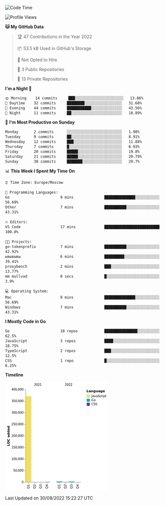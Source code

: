 <!--START_SECTION:waka-->
![Code Time](http://img.shields.io/badge/Code%20Time-401%20hrs%2033%20mins-blue)

![Profile Views](http://img.shields.io/badge/Profile%20Views-12-blue)

**🐱 My GitHub Data** 

> 🏆 47 Contributions in the Year 2022
 > 
> 📦 53.5 kB Used in GitHub's Storage 
 > 
> 🚫 Not Opted to Hire
 > 
> 📜 3 Public Repositories 
 > 
> 🔑 13 Private Repositories  
 > 
**I'm a Night 🦉** 

```text
🌞 Morning    14 commits     ███░░░░░░░░░░░░░░░░░░░░░░   13.86% 
🌆 Daytime    32 commits     ████████░░░░░░░░░░░░░░░░░   31.68% 
🌃 Evening    44 commits     ███████████░░░░░░░░░░░░░░   43.56% 
🌙 Night      11 commits     ██░░░░░░░░░░░░░░░░░░░░░░░   10.89%

```
📅 **I'm Most Productive on Sunday** 

```text
Monday       2 commits      ░░░░░░░░░░░░░░░░░░░░░░░░░   1.98% 
Tuesday      9 commits      ██░░░░░░░░░░░░░░░░░░░░░░░   8.91% 
Wednesday    12 commits     ███░░░░░░░░░░░░░░░░░░░░░░   11.88% 
Thursday     7 commits      █░░░░░░░░░░░░░░░░░░░░░░░░   6.93% 
Friday       20 commits     █████░░░░░░░░░░░░░░░░░░░░   19.8% 
Saturday     21 commits     █████░░░░░░░░░░░░░░░░░░░░   20.79% 
Sunday       30 commits     ███████░░░░░░░░░░░░░░░░░░   29.7%

```


📊 **This Week I Spent My Time On** 

```text
⌚︎ Time Zone: Europe/Moscow

💬 Programming Languages: 
Go                       9 mins              ██████████████░░░░░░░░░░░   56.69% 
Other                    7 mins              ██████████░░░░░░░░░░░░░░░   43.31%

🔥 Editors: 
VS Code                  17 mins             █████████████████████████   100.0%

🐱‍💻 Projects: 
go-tokenprefix           7 mins              ██████████░░░░░░░░░░░░░░░   42.92% 
ывывывы                  6 mins              █████████░░░░░░░░░░░░░░░░   39.41% 
proxybench               2 mins              ███░░░░░░░░░░░░░░░░░░░░░░   13.77% 
mm mullvad               0 secs              █░░░░░░░░░░░░░░░░░░░░░░░░   3.9%

💻 Operating System: 
Mac                      9 mins              ██████████████░░░░░░░░░░░   56.69% 
Windows                  7 mins              ██████████░░░░░░░░░░░░░░░   43.31%

```

**I Mostly Code in Go** 

```text
Go                       10 repos            ███████████████░░░░░░░░░░   62.5% 
JavaScript               3 repos             ████░░░░░░░░░░░░░░░░░░░░░   18.75% 
TypeScript               2 repos             ███░░░░░░░░░░░░░░░░░░░░░░   12.5% 
CSS                      1 repo              █░░░░░░░░░░░░░░░░░░░░░░░░   6.25%

```


**Timeline**

![Chart not found](https://raw.githubusercontent.com/jeezft/jeezft/main/charts/bar_graph.png) 


 Last Updated on 30/08/2022 15:22:27 UTC
<!--END_SECTION:waka-->
